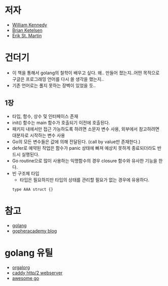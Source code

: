 # 저자
- [William Kennedy](https://www.goinggo.net/)
- [Brian Ketelsen](https://brianketelsen.com/about)
- [Erik St. Martin](https://github.com/erikstmartin)

# 건더기
- 이 책을 통해서 golang의 철학이 배우고 싶다. 왜.. 만들어 졌는지..어떤 목적으로 구글은 프로그래밍 언어를 다시 쓸 생각을 했는지..
- 기존 언어로는 풀지 못하는 장벽이 있었을 듯..
## 1장
- 타입, 함수, 상수 및 인터페이스 존재
- init() 함수는 main 함수가 호출되기 이전에 호출된다.
- 패키지 내에서만 접근 가능하도록 하려면 소문자 변수 사용, 외부에서 참고하려면 대분자로 시작하는 변수 사용
- Go의 모든 변수들은 값에 의해 전달된다. (call by value만 존재한다.)
- defer로 예약된 작업은 함수가 panic 상태에 빠져 예상치 못하게 종료되더라도 반드시 실행된다.
- Go routine으로 많이 사용하는 익명함수의 경우 closure 함수와 유사한 기능을 한다. 
- 빈 구조체 타입
   - 타입은 필요하지만 타입의 상태를 관리할 필요가 없는 경우에 유용하다.
   ```
   type AAA struct {}
   ```

# 참고
- [golang](https://golang.org)
- [gopheracademy blog](https://blog.gopheracademy.com/)

# golang 유틸
- [orgalorg](https://github.com/reconquest/orgalorg)
- [caddy http/2 webserver](https://github.com/mholt/caddy)
- [awesome go](https://github.com/avelino/awesome-go)

